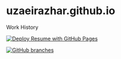 # uzaeirazhar.github.io

Work History

<!-- ![sample run](https://github.com/UzaeirAzhar/uzaeirazhar.github.io/blob/master/.github/workflows/automatic-trigger.yml?event=push) -->

[![Deploy Resume with GitHub Pages](https://github.com/UzaeirAzhar/uzaeirazhar.github.io/actions/workflows/automatic-trigger.yml/badge.svg?branch=${GITHUB_REF##*/})](https://github.com/UzaeirAzhar/uzaeirazhar.github.io/actions/workflows/automatic-trigger.yml)

[![GitHub branches](https://badgen.net/github/branches/UzaeirAzhar/uzaeirazhar.github.io)](https://github.com/UzaeirAzhar/uzaeirazhar.github.io/)
